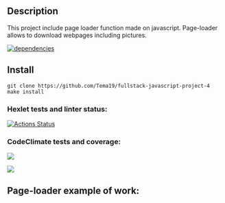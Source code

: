 ## Description
This project include page loader function made on javascript. Page-loader allows to download webpages including pictures. 

[![dependencies](https://img.shields.io/badge/dependencies-No%20dependency-brightgreen.svg)](package.json)

## Install

`git clone https://github.com/Tema19/fullstack-javascript-project-4`
`make install`

### Hexlet tests and linter status:
[![Actions Status](https://github.com/Tema19/fullstack-javascript-project-4/actions/workflows/hexlet-check.yml/badge.svg)](https://github.com/Tema19/fullstack-javascript-project-4/actions)

### CodeClimate tests and coverage:  

<a href="https://codeclimate.com/github/Tema19/fullstack-javascript-project-4/maintainability"><img src="https://api.codeclimate.com/v1/badges/802fdb5c77571826c886/maintainability" /></a>

<a href="https://codeclimate.com/github/Tema19/fullstack-javascript-project-4/test_coverage"><img src="https://api.codeclimate.com/v1/badges/802fdb5c77571826c886/test_coverage" /></a>

## Page-loader example of work: 